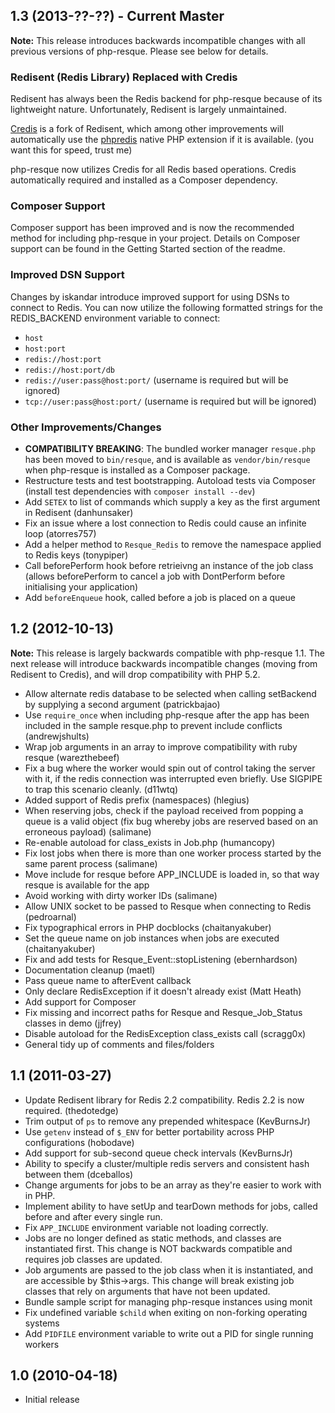 ## 1.3 (2013-??-??) - Current Master ##

**Note:** This release introduces backwards incompatible changes with all previous versions of php-resque. Please see below for details.

### Redisent (Redis Library) Replaced with Credis

Redisent has always been the Redis backend for php-resque because of its lightweight nature. Unfortunately, Redisent is largely unmaintained.

[Credis](https://github.com/colinmollenhour/credis) is a fork of Redisent, which among other improvements will automatically use the [phpredis](https://github.com/nicolasff/phpredis) native PHP extension if it is available. (you want this for speed, trust me)

php-resque now utilizes Credis for all Redis based operations. Credis automatically required and installed as a Composer dependency.

### Composer Support

Composer support has been improved and is now the recommended method for including php-resque in your project. Details on Composer support can be found in the Getting Started section of the readme.

### Improved DSN Support

Changes by iskandar introduce improved support for using DSNs to connect to Redis. You can now utilize the following formatted strings for the REDIS_BACKEND environment variable to connect:

* `host`
* `host:port`
* `redis://host:port`
* `redis://host:port/db`
* `redis://user:pass@host:port/` (username is required but will be ignored)
* `tcp://user:pass@host:port/` (username is required but will be ignored)

### Other Improvements/Changes

* **COMPATIBILITY BREAKING**: The bundled worker manager `resque.php` has been moved to `bin/resque`, and is available as `vendor/bin/resque` when php-resque is installed as a Composer package.
* Restructure tests and test bootstrapping. Autoload tests via Composer (install test dependencies with `composer install --dev`)
* Add `SETEX` to list of commands which supply a key as the first argument in Redisent (danhunsaker)
* Fix an issue where a lost connection to Redis could cause an infinite loop (atorres757)
* Add a helper method to `Resque_Redis` to remove the namespace applied to Redis keys (tonypiper)
* Call beforePerform hook before retrieivng an instance of the job class (allows beforePerform to cancel a job with DontPerform before initialising your application)
* Add `beforeEnqueue` hook, called before a job is placed on a queue

## 1.2 (2012-10-13) ##

**Note:** This release is largely backwards compatible with php-resque 1.1. The next release will introduce backwards incompatible changes (moving from Redisent to Credis), and will drop compatibility with PHP 5.2.

* Allow alternate redis database to be selected when calling setBackend by supplying a second argument (patrickbajao)
* Use `require_once` when including php-resque after the app has been included in the sample resque.php to prevent include conflicts (andrewjshults)
* Wrap job arguments in an array to improve compatibility with ruby resque (warezthebeef)
* Fix a bug where the worker would spin out of control taking the server with it, if the redis connection was interrupted even briefly. Use SIGPIPE to trap this scenario cleanly. (d11wtq)
* Added support of Redis prefix (namespaces) (hlegius)
* When reserving jobs, check if the payload received from popping a queue is a valid object (fix bug whereby jobs are reserved based on an erroneous payload) (salimane)
* Re-enable autoload for class_exists in Job.php (humancopy)
* Fix lost jobs when there is more than one worker process started by the same parent process (salimane)
* Move include for resque before APP_INCLUDE is loaded in, so that way resque is available for the app
* Avoid working with dirty worker IDs (salimane)
* Allow UNIX socket to be passed to Resque when connecting to Redis (pedroarnal)
* Fix typographical errors in PHP docblocks (chaitanyakuber)
* Set the queue name on job instances when jobs are executed (chaitanyakuber)
* Fix and add tests for Resque_Event::stopListening (ebernhardson)
* Documentation cleanup (maetl)
* Pass queue name to afterEvent callback
* Only declare RedisException if it doesn't already exist (Matt Heath)
* Add support for Composer
* Fix missing and incorrect paths for Resque and Resque_Job_Status classes in demo (jjfrey)
* Disable autoload for the RedisException class_exists call (scragg0x)
* General tidy up of comments and files/folders

## 1.1 (2011-03-27) ##

* Update Redisent library for Redis 2.2 compatibility. Redis 2.2 is now required. (thedotedge)
* Trim output of `ps` to remove any prepended whitespace (KevBurnsJr)
* Use `getenv` instead of `$_ENV` for better portability across PHP configurations (hobodave)
* Add support for sub-second queue check intervals (KevBurnsJr)
* Ability to specify a cluster/multiple redis servers and consistent hash between them (dceballos)
* Change arguments for jobs to be an array as they're easier to work with in PHP.
* Implement ability to have setUp and tearDown methods for jobs, called before and after every single run.
* Fix `APP_INCLUDE` environment variable not loading correctly.
* Jobs are no longer defined as static methods, and classes are instantiated first. This change is NOT backwards compatible and requires job classes are updated.
* Job arguments are passed to the job class when it is instantiated, and are accessible by $this->args. This change will break existing job classes that rely on arguments that have not been updated.
* Bundle sample script for managing php-resque instances using monit
* Fix undefined variable `$child` when exiting on non-forking operating systems
* Add `PIDFILE` environment variable to write out a PID for single running workers

## 1.0 (2010-04-18) ##

* Initial release
